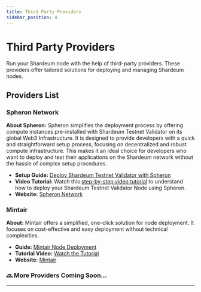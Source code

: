 ```yaml
---
title: Third Party Providers
sidebar_position: 4
---
```


# Third Party Providers

Run your Shardeum node with the help of third-party providers. These providers offer tailored solutions for deploying and managing Shardeum nodes.

## Providers List

### Spheron Network

**About Spheron:** Spheron simplifies the deployment process by offering compute instances pre-installed with Shardeum Testnet Validator on its global Web3 Infrastructure. It is designed to provide developers with a quick and straightforward setup process, focusing on decentralized and robust compute infrastructure. This makes it an ideal choice for developers who want to deploy and test their applications on the Shardeum network without the hassle of complex setup procedures.

- **Setup Guide:** [Deploy Shardeum Testnet Validator with Spheron](https://docs.spheron.network/marketplace-guide/shardeum/)
- **Video Tutorial:** Watch this [step-by-step video tutorial](https://youtu.be/uNb-_jl7XRs?si=oyE7p9dWHUO7bryR) to understand how to deploy your Shardeum Testnet Validator Node using Spheron.
- **Website:** [Spheron Network](https://www.spheron.network/)



### Mintair

**About:** Mintair offers a simplified, one-click solution for node deployment. It focuses on cost-effective and easy deployment without technical complexities.

- **Guide:** [Mintair Node Deployment](https://www.mintair.xyz/)
- **Tutorial Video:** [Watch the Tutorial](https://x.com/mintairxyz/status/1743275676990656600?s=46)
- **Website:** [Mintair](https://www.mintair.xyz/)

### 🔜 More Providers Coming Soon...

---


